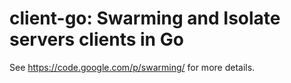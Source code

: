 client-go: Swarming and Isolate servers clients in Go
=====================================================

See https://code.google.com/p/swarming/ for more details.
